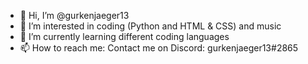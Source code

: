 - 👋 Hi, I’m @gurkenjaeger13
- 👀 I’m interested in coding (Python and HTML & CSS) and music
- 🌱 I’m currently learning different coding languages
- 📫 How to reach me: Contact me on Discord: gurkenjaeger13#2865

<!---
gurkenjaeger13/gurkenjaeger13 is a ✨ special ✨ repository because its `README.md` (this file) appears on your GitHub profile.
You can click the Preview link to take a look at your changes.
--->

